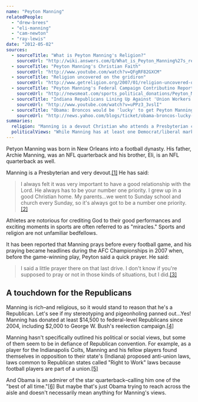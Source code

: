 ```yaml
---
name: "Peyton Manning"
relatedPeople:
  - "drew-brees"
  - "eli-manning"
  - "cam-newton"
  - "ray-lewis"
date: "2012-05-02"
sources:
  - sourceTitle: "What is Peyton Manning's Religion?"
    sourceUrl: "http://wiki.answers.com/Q/What_is_Peyton_Manning%27s_religion"
  - sourceTitle: "Peyton Manning's Christian Faith"
    sourceUrl: "http://www.youtube.com/watch?v=QFgRF82GXCM"
  - sourceTitle: "Religion uncovered on the gridiron"
    sourceUrl: "http://www.getreligion.org/2007/01/religion-uncovered-on-the-gridiron/"
  - sourceTitle: "Peyton Manning's Federal Campaign Contributino Report"
    sourceUrl: "http://newsmeat.com/sports_political_donations/Peyton_Manning.php"
  - sourceTitle: "Indiana Republicans Lining Up Against 'Union Workers' Eli and Peyton Manning"
    sourceUrl: "http://www.youtube.com/watch?v=uPPz3_3vslI"
  - sourceTitle: "Obama: Broncos would be 'lucky' to get Peyton Manning"
    sourceUrl: "http://news.yahoo.com/blogs/ticket/obama-broncos-lucky-peyton-manning-225909074.html"
summaries:
  religion: "Manning is a devout Christian who attends a Presbyterian church. It is reported that he regularly prays before and during football games."
  politicalViews: "While Manning has at least one Democrat/liberal marks on his record, including a union dispute, he's a Republican."
---
```


Petyon Manning was born in New Orleans into a football dynasty. His father, Archie Manning, was an NFL quarterback and his brother, Eli, is an NFL quarterback as well.

Manning is a Presbyterian and very devout.<a class="source-citation" href="#http%3A%2F%2Fwiki.answers.com%2FQ%2FWhat_is_Peyton_Manning%2527s_religion" title="What is Peyton Manning&apos;s Religion?">[1]</a> He has said:

>I always felt it was very important to have a good relationship with the Lord. He always has to be your number one priority. I grew up in a good Christian home. My parents…we went to Sunday school and church every Sunday, so it's always got to be a number one priority.<a class="source-citation" href="#http%3A%2F%2Fwww.youtube.com%2Fwatch%3Fv%3DQFgRF82GXCM" title="Peyton Manning&apos;s Christian Faith">[2]</a>

Athletes are notorious for crediting God to their good performances and exciting moments in sports are often referred to as "miracles." Sports and religion are not unfamiliar bedfellows.

It has been reported that Manning prays before every football game, and his praying became headlines during the AFC Championships in 2007 when, before the game-winning play, Peyton said a quick prayer. He said:

>I said a little prayer there on that last drive. I don't know if you're supposed to pray or not in those kinds of situations, but I did.<a class="source-citation" href="#http%3A%2F%2Fwww.getreligion.org%2F2007%2F01%2Freligion-uncovered-on-the-gridiron%2F" title="Religion uncovered on the gridiron">[3]</a>

## 

## A touchdown for the Republicans

Manning is rich–and religious, so it would stand to reason that he's a Republican. Let's see if my stereotyping and pigeonholing panned out…Yes! Manning has donated at least $14,500 to federal-level Republicans since 2004, including $2,000 to George W. Bush's reelection campaign.<a class="source-citation" href="#http%3A%2F%2Fnewsmeat.com%2Fsports_political_donations%2FPeyton_Manning.php" title="Peyton Manning&apos;s Federal Campaign Contributino Report">[4]</a>

Manning hasn't specifically outlined his political or social views, but some of them seem to be in defiance of Republican convention. For example, as a player for the Indianapolis Colts, Manning and his fellow players found themselves in opposition to their state's (Indiana) proposed anti-union laws, laws common to Republican states called "Right to Work" laws because football players are part of a union.<a class="source-citation" href="#http%3A%2F%2Fwww.youtube.com%2Fwatch%3Fv%3DuPPz3_3vslI" title="Indiana Republicans Lining Up Against &apos;Union Workers&apos; Eli and Peyton Manning">[5]</a>

And Obama is an admirer of the star quarterback–calling him one of the "best of all time."<a class="source-citation" href="#http%3A%2F%2Fnews.yahoo.com%2Fblogs%2Fticket%2Fobama-broncos-lucky-peyton-manning-225909074.html" title="Obama: Broncos would be &apos;lucky&apos; to get Peyton Manning">[6]</a> But maybe that's just Obama trying to reach across the aisle and doesn't necessarily mean anything for Manning's views.
